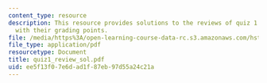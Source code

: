 ```yaml
---
content_type: resource
description: This resource provides solutions to the reviews of quiz 1 questions along
  with their grading points.
file: /media/https%3A/open-learning-course-data-rc.s3.amazonaws.com/hst-947-medical-artificial-intelligence-spring-2005/ee5f13f07e6dad1f87eb97d55a24c21a_quiz1_review_sol.pdf
file_type: application/pdf
resourcetype: Document
title: quiz1_review_sol.pdf
uid: ee5f13f0-7e6d-ad1f-87eb-97d55a24c21a
---
```

